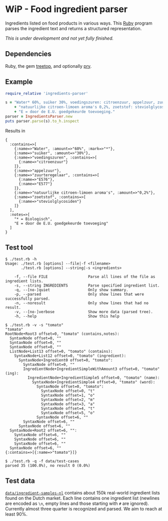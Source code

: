 # WiP - Food ingredient parser

Ingredients listed on food products in various ways. This [Ruby](https://www.ruby-lang.org/)
program parses the ingredient text and returns a structured representation.

_This is under development and not yet fully finished._

## Dependencies

Ruby, the gem [treetop](http://cjheath.github.io/treetop), and optionally [pry](http://pryrepl.org/).

## Example

```ruby
require_relative 'ingredients-parser'

s = "Water* 60%, suiker 30%, voedingszuren: citroenzuur, appelzuur, zuurteregelaar: E576/E577, " \
    + "natuurlijke citroen-limoen aroma's 0,2%, zoetstof: steviolglycosiden, * = Biologisch. " \
    + "E = door de E.U. goedgekeurde toevoeging."
parser = IngredientsParser.new
puts parser.parse(s).to_h.inspect
```
Results in
```
{
  :contains=>[
    {:name=>"Water", :amount=>"60%", :mark=>"*"},
    {:name=>"suiker", :amount=>"30%"},
    {:name=>"voedingszuren", :contains=>[
      {:name=>"citroenzuur"}
    ]},
    {:name=>"appelzuur"},
    {:name=>"zuurteregelaar", :contains=>[
      {:name=>"E576"},
      {:name=>"E577"}
    ]},
    {:name=>"natuurlijke citroen-limoen aroma's", :amount=>"0,2%"},
    {:name=>"zoetstof", :contains=>[
      {:name=>"steviolglycosiden"}
    ]}
  ],
  :notes=>[
    "* = Biologisch",
    "E = door de E.U. goedgekeurde toevoeging"
  ]
}
```

## Test tool

```
$ ./test.rb -h
Usage: ./test.rb [options] --file|-f <filename>
       ./test.rb [options] --string|-s <ingredients>

    -f, --file FILE                  Parse all lines of the file as ingredient lists.
    -s, --string INGREDIENTS         Parse specified ingredient list.
    -q, --[no-]quiet                 Only show summary.
    -p, --parsed                     Only show lines that were successfully parsed.
    -n, --noresult                   Only show lines that had no result.
    -v, --[no-]verbose               Show more data (parsed tree).
    -h, --help                       Show this help

$ ./test.rb -v -s "tomato"
"tomato"
RootNode+Root3 offset=0, "tomato" (contains,notes):
  SyntaxNode offset=0, ""
  SyntaxNode offset=0, ""
  SyntaxNode offset=0, ""
  ListNode+List13 offset=0, "tomato" (contains):
    SyntaxNode+List12 offset=0, "tomato" (ingredient):
      SyntaxNode+Ingredient0 offset=0, "tomato":
        SyntaxNode offset=0, ""
        IngredientNode+IngredientSimpleWithAmount3 offset=0, "tomato" (ing):
          IngredientNode+IngredientSimple5 offset=0, "tomato" (name):
            SyntaxNode+IngredientSimple4 offset=0, "tomato" (word):
              SyntaxNode offset=0, "tomato":
                SyntaxNode offset=0, "t"
                SyntaxNode offset=1, "o"
                SyntaxNode offset=2, "m"
                SyntaxNode offset=3, "a"
                SyntaxNode offset=4, "t"
                SyntaxNode offset=5, "o"
              SyntaxNode offset=6, ""
        SyntaxNode offset=6, ""
      SyntaxNode offset=6, ""
  SyntaxNode+Root2 offset=6, "":
    SyntaxNode offset=6, ""
    SyntaxNode offset=6, ""
    SyntaxNode offset=6, ""
  SyntaxNode offset=6, ""
{:contains=>[{:name=>"tomato"}]}

$ ./test.rb -q -f data/test-cases
parsed 35 (100.0%), no result 0 (0.0%)
```

## Test data

[`data/ingredient-samples-nl`](data/ingredient-samples-nl) contains about 150k
real-world ingredient lists found on the Dutch market. Each line contains one ingredient
list (newlines are encoded as `\n`, empty lines and those starting with `#` are ignored).
Currently almost three quarter is recognized and parsed. We aim to reach at least 90%.

